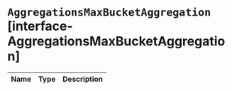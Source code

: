 # `AggregationsMaxBucketAggregation` [interface-AggregationsMaxBucketAggregation]

| Name | Type | Description |
| - | - | - |
